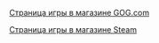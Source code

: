 [Страница игры в магазине GOG.com](https://www.gog.com/game/neverwinter_nights_enhanced_edition_pack)

[Страница игры в магазине Steam](https://store.steampowered.com/app/704450/Neverwinter_Nights_Enhanced_Edition/)

